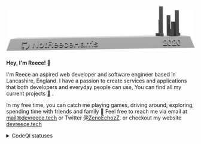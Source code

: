 [![picture](https://github.com/NotReeceHarris/NotReeceHarris/blob/main/commit_model.png?raw=true)](https://skyline.github.com/notreeceharris/2020)
---

**Hey, I'm Reece! 👋**

I'm Reece an aspired web developer and software engineer based in Lancashire, England. I have a passion to create services and applications that both developers and everyday people can use, You can find all my current projects [🎯](https://github.com/users/NotReeceHarris/projects/4) .

In my free time, you can catch me playing games, driving around, exploring, spending time with friends and family 🙂
Feel free to reach me via email at mail@devreece.tech or Twitter [@ZenoEchozZ](https://twitter.com/ZenoEchozZ). or checkout my website [devreece.tech](https://devreece.tech/)

<details>
  <summary>CodeQl statuses</summary>

Repo Name     | Status Code
------------- | -------------
[🔒 Harpocrate](https://github.com/NotReeceHarris/Harpocrate)    | [![CodeQL](https://github.com/NotReeceHarris/Harpocrate/actions/workflows/codeql-analysis.yml/badge.svg?branch=1.0)](https://github.com/NotReeceHarris/Harpocrate/actions/workflows/codeql-analysis.yml)
[🐍 Slimy Terminal](https://github.com/NotReeceHarris/SlimyTerminal)| [![CodeQL](https://github.com/NotReeceHarris/SlimyTerminal/actions/workflows/codeql-analysis.yml/badge.svg)](https://github.com/NotReeceHarris/SlimyTerminal/actions/workflows/codeql-analysis.yml)
</details>

